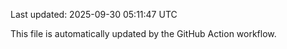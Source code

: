 Last updated: 2025-09-30 05:11:47 UTC

This file is automatically updated by the GitHub Action workflow.
